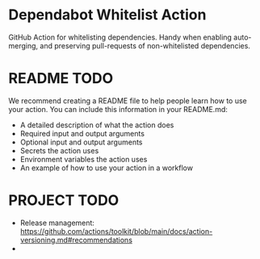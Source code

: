 # Dependabot Whitelist Action
GitHub Action for whitelisting dependencies. Handy when enabling auto-merging, and preserving pull-requests of non-whitelisted dependencies.

# README TODO
We recommend creating a README file to help people learn how to use your action. You can include this information in your README.md:

* A detailed description of what the action does
* Required input and output arguments
* Optional input and output arguments
* Secrets the action uses
* Environment variables the action uses
* An example of how to use your action in a workflow

# PROJECT TODO
* Release management: https://github.com/actions/toolkit/blob/main/docs/action-versioning.md#recommendations
* 